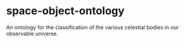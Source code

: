 # space-object-ontology
 An ontology for the classification of the various celestial bodies in our observable universe.
